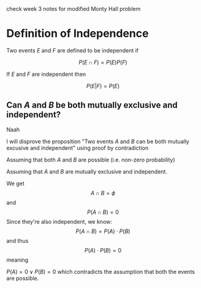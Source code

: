 check week 3 notes for modified Monty Hall problem 

# Definition of Independence 

Two events $E$ and $F$ are defined to be independent if

$$
P(E \cap F) = P(E) P(F)
$$

If $E$ and $F$ are independent then 

$$
P(E | F) = P(E)
$$






## Can $A$ and $B$ be both mutually exclusive and independent? 

Naah 

I will disprove the proposition "Two events $A$ and $B$ can be both mutually excusive and independent" using proof by contradiction

Assuming that both $A$ and $B$ are possible (i.e. non-zero probability)

Assuming that $A$ and $B$ are mutually exclusive and independent.



We get 
$$
A \cap B = \phi
$$
and
$$
P(A \cap B) = 0
$$
Since they're also independent, we know:
$$
P(A \cap B) = P(A) \cdot P(B)
$$
and thus 
$$
P(A) \cdot P(B) = 0
$$
meaning 

$P(A) = 0 \lor P(B) = 0$ which contradicts the assumption that both the events are possible.



